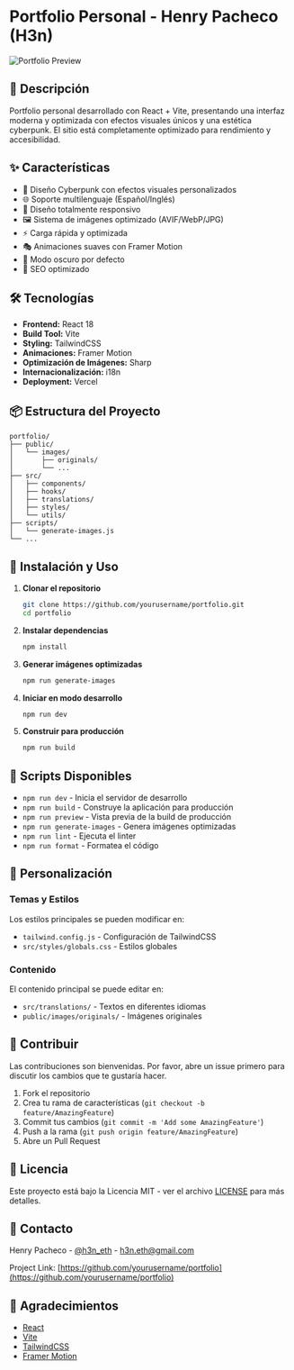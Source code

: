 # Portfolio Personal - Henry Pacheco (H3n)

![Portfolio Preview](public/images/portfolio-preview.png)

## 🚀 Descripción

Portfolio personal desarrollado con React + Vite, presentando una interfaz moderna y optimizada con efectos visuales únicos y una estética cyberpunk. El sitio está completamente optimizado para rendimiento y accesibilidad.

## ✨ Características

- 🎨 Diseño Cyberpunk con efectos visuales personalizados
- 🌐 Soporte multilenguaje (Español/Inglés)
- 📱 Diseño totalmente responsivo
- 🖼️ Sistema de imágenes optimizado (AVIF/WebP/JPG)
- ⚡ Carga rápida y optimizada
- 🎭 Animaciones suaves con Framer Motion
- 🌙 Modo oscuro por defecto
- 🎯 SEO optimizado

## 🛠️ Tecnologías

- **Frontend:** React 18
- **Build Tool:** Vite
- **Styling:** TailwindCSS
- **Animaciones:** Framer Motion
- **Optimización de Imágenes:** Sharp
- **Internacionalización:** i18n
- **Deployment:** Vercel

## 📦 Estructura del Proyecto

```
portfolio/
├── public/
│   └── images/
│       ├── originals/
│       └── ...
├── src/
│   ├── components/
│   ├── hooks/
│   ├── translations/
│   ├── styles/
│   └── utils/
├── scripts/
│   └── generate-images.js
└── ...
```

## 🚀 Instalación y Uso

1. **Clonar el repositorio**
   ```bash
   git clone https://github.com/yourusername/portfolio.git
   cd portfolio
   ```

2. **Instalar dependencias**
   ```bash
   npm install
   ```

3. **Generar imágenes optimizadas**
   ```bash
   npm run generate-images
   ```

4. **Iniciar en modo desarrollo**
   ```bash
   npm run dev
   ```

5. **Construir para producción**
   ```bash
   npm run build
   ```

## 📝 Scripts Disponibles

- `npm run dev` - Inicia el servidor de desarrollo
- `npm run build` - Construye la aplicación para producción
- `npm run preview` - Vista previa de la build de producción
- `npm run generate-images` - Genera imágenes optimizadas
- `npm run lint` - Ejecuta el linter
- `npm run format` - Formatea el código

## 🎨 Personalización

### Temas y Estilos
Los estilos principales se pueden modificar en:
- `tailwind.config.js` - Configuración de TailwindCSS
- `src/styles/globals.css` - Estilos globales

### Contenido
El contenido principal se puede editar en:
- `src/translations/` - Textos en diferentes idiomas
- `public/images/originals/` - Imágenes originales

## 🤝 Contribuir

Las contribuciones son bienvenidas. Por favor, abre un issue primero para discutir los cambios que te gustaría hacer.

1. Fork el repositorio
2. Crea tu rama de características (`git checkout -b feature/AmazingFeature`)
3. Commit tus cambios (`git commit -m 'Add some AmazingFeature'`)
4. Push a la rama (`git push origin feature/AmazingFeature`)
5. Abre un Pull Request

## 📄 Licencia

Este proyecto está bajo la Licencia MIT - ver el archivo [LICENSE](LICENSE) para más detalles.

## 📧 Contacto

Henry Pacheco - [@h3n_eth](https://twitter.com/h3n_eth) - h3n.eth@gmail.com

Project Link: [https://github.com/yourusername/portfolio](https://github.com/yourusername/portfolio)

## 🙏 Agradecimientos

- [React](https://reactjs.org/)
- [Vite](https://vitejs.dev/)
- [TailwindCSS](https://tailwindcss.com/)
- [Framer Motion](https://www.framer.com/motion/)
